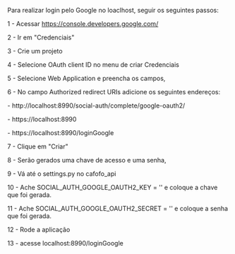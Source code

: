 Para realizar login pelo Google no loaclhost, seguir os seguintes passos:</p>
1 - Acessar https://console.developers.google.com/</p>
2 - Ir em "Credenciais"</p>
3 - Crie um projeto</p>
4 - Selecione OAuth client ID no menu de criar Credenciais</p>
5 - Selecione Web Application e preencha os campos,</p>
6 - No campo Authorized redirect URIs adicione os seguintes endereços:</p>
    - http://localhost:8990/social-auth/complete/google-oauth2/</p>
    - https://localhost:8990</p>
    - https://localhost:8990/loginGoogle</p>
7 - Clique em "Criar"</p>
8 - Serão gerados uma chave de acesso e uma senha,</p>
9 - Vá até o settings.py no cafofo_api</p>
10 - Ache SOCIAL_AUTH_GOOGLE_OAUTH2_KEY = '' e coloque a chave que foi gerada.</p>
11 - Ache SOCIAL_AUTH_GOOGLE_OAUTH2_SECRET = '' e coloque a senha que foi gerada.</p>
12 - Rode a aplicação</p>
13 - acesse localhost:8990/loginGoogle
